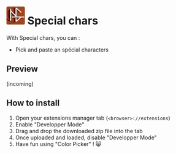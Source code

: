 # ![1676854332218](image/README/1676854332218.png) Special chars

With Special chars, you can :

* Pick and paste an spécial characters

## Preview

(incoming)

## How to install

1) Open your extensions manager tab (`<browser>://extensions`)
2) Enable "Developper Mode"
3) Drag and drop the downloaded zip file into the tab
4) Once uploaded and loaded, disable "Developper Mode"
5) Have fun using "Color Picker" ! 😸
